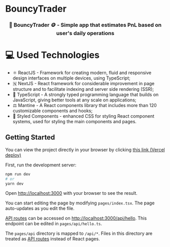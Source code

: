 # BouncyTrader

<!-- <p align="center">
  <img src="public/images/mockup-screen.png" height="650" />
</p>

<p align="center">
  <img src="public/images/lightLogo.png" />
</p> -->

<h3 align="center">💫 BouncyTrader 🪙 - Simple app that estimates PnL based on user's daily operations</h3>

<!-- <h4 align="center">You can see the actual page deployed <a href="LINK DO VERCEL AQUI" target="_blank">here</a></h4> -->

# 💻 Used Technologies

- ⚛️ ReactJS - Framework for creating modern, fluid and responsive design interfaces on multiple devices, using TypeScript;
- 🇳 NextJS - React framework for considerable improvement in page structure and to facilitate indexing and server side rendering (SSR);
- 💙 TypeScript - A strongly typed programming language that builds on JavaScript, giving better tools at any scale on applications;
- ⚖️ Mantine - A React components library that includes more than 120 customizable components and hooks;
- 💅 Styled Components - enhanced CSS for styling React component systems, used for styling the main components and pages.

## Getting Started

You can view the project directly in your browser by clicking [this link (Vercel deploy)](https://bouncy-trader.vercel.app/)

First, run the development server:

```bash
npm run dev
# or
yarn dev
```

Open [http://localhost:3000](http://localhost:3000) with your browser to see the result.

You can start editing the page by modifying `pages/index.tsx`. The page auto-updates as you edit the file.

[API routes](https://nextjs.org/docs/api-routes/introduction) can be accessed on [http://localhost:3000/api/hello](http://localhost:3000/api/hello). This endpoint can be edited in `pages/api/hello.ts`.

The `pages/api` directory is mapped to `/api/*`. Files in this directory are treated as [API routes](https://nextjs.org/docs/api-routes/introduction) instead of React pages.

<!-- ## Deploy on Vercel

The easiest way to deploy your Next.js app is to use the [Vercel Platform](https://vercel.com/new?utm_medium=default-template&filter=next.js&utm_source=create-next-app&utm_campaign=create-next-app-readme) from the creators of Next.js.

Check out our [Next.js deployment documentation](https://nextjs.org/docs/deployment) for more details. -->
